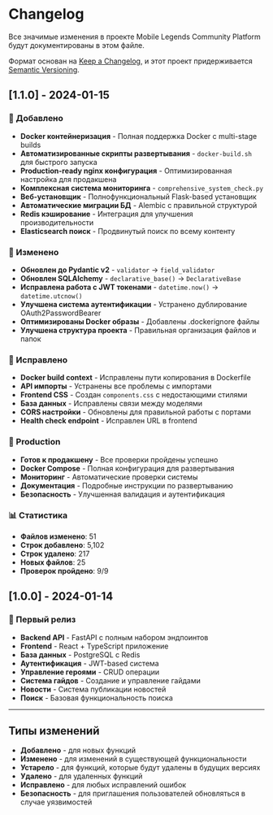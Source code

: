 # Changelog

Все значимые изменения в проекте Mobile Legends Community Platform будут документированы в этом файле.

Формат основан на [Keep a Changelog](https://keepachangelog.com/ru/1.0.0/),
и этот проект придерживается [Semantic Versioning](https://semver.org/spec/v2.0.0.html).

## [1.1.0] - 2024-01-15

### 🎉 Добавлено
- **Docker контейнеризация** - Полная поддержка Docker с multi-stage builds
- **Автоматизированные скрипты развертывания** - `docker-build.sh` для быстрого запуска
- **Production-ready nginx конфигурация** - Оптимизированная настройка для продакшена
- **Комплексная система мониторинга** - `comprehensive_system_check.py`
- **Веб-установщик** - Полнофункциональный Flask-based установщик
- **Автоматические миграции БД** - Alembic с правильной структурой
- **Redis кэширование** - Интеграция для улучшения производительности
- **Elasticsearch поиск** - Продвинутый поиск по всему контенту

### 🔧 Изменено
- **Обновлен до Pydantic v2** - `validator` → `field_validator`
- **Обновлен SQLAlchemy** - `declarative_base()` → `DeclarativeBase`
- **Исправлена работа с JWT токенами** - `datetime.now()` → `datetime.utcnow()`
- **Улучшена система аутентификации** - Устранено дублирование OAuth2PasswordBearer
- **Оптимизированы Docker образы** - Добавлены .dockerignore файлы
- **Улучшена структура проекта** - Правильная организация файлов и папок

### 🐛 Исправлено
- **Docker build context** - Исправлены пути копирования в Dockerfile
- **API импорты** - Устранены все проблемы с импортами
- **Frontend CSS** - Создан `components.css` с недостающими стилями
- **База данных** - Исправлены связи между моделями
- **CORS настройки** - Обновлены для правильной работы с портами
- **Health check endpoint** - Исправлен URL в frontend

### 🚀 Production
- **Готов к продакшену** - Все проверки пройдены успешно
- **Docker Compose** - Полная конфигурация для развертывания
- **Мониторинг** - Автоматические проверки системы
- **Документация** - Подробные инструкции по развертыванию
- **Безопасность** - Улучшенная валидация и аутентификация

### 📊 Статистика
- **Файлов изменено**: 51
- **Строк добавлено**: 5,102
- **Строк удалено**: 217
- **Новых файлов**: 25
- **Проверок пройдено**: 9/9

## [1.0.0] - 2024-01-14

### 🎉 Первый релиз
- **Backend API** - FastAPI с полным набором эндпоинтов
- **Frontend** - React + TypeScript приложение
- **База данных** - PostgreSQL с Redis
- **Аутентификация** - JWT-based система
- **Управление героями** - CRUD операции
- **Система гайдов** - Создание и управление гайдами
- **Новости** - Система публикации новостей
- **Поиск** - Базовая функциональность поиска

---

## Типы изменений

- **Добавлено** - для новых функций
- **Изменено** - для изменений в существующей функциональности
- **Устарело** - для функций, которые будут удалены в будущих версиях
- **Удалено** - для удаленных функций
- **Исправлено** - для любых исправлений ошибок
- **Безопасность** - для приглашения пользователей обновляться в случае уязвимостей
